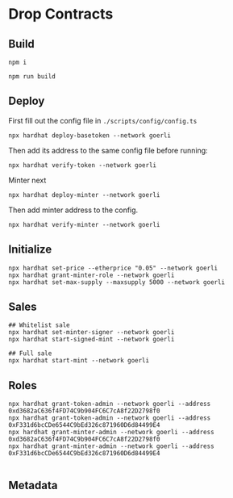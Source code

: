 # Drop Contracts

## Build

```
npm i
```

```
npm run build
```

## Deploy

First fill out the config file in `./scripts/config/config.ts`

```
npx hardhat deploy-basetoken --network goerli
```

Then add its address to the same config file before running:


```
npx hardhat verify-token --network goerli   
```

Minter next

```
npx hardhat deploy-minter --network goerli
```

Then add minter address to the config.

```
npx hardhat verify-minter --network goerli   
```

## Initialize


```
npx hardhat set-price --etherprice "0.05" --network goerli
npx hardhat grant-minter-role --network goerli
npx hardhat set-max-supply --maxsupply 5000 --network goerli
```

## Sales

```
## Whitelist sale
npx hardhat set-minter-signer --network goerli
npx hardhat start-signed-mint --network goerli

## Full sale
npx hardhat start-mint --network goerli
```

## Roles

```
npx hardhat grant-token-admin --network goerli --address 0xd3682aC636f4FD74C9b904FC6C7cA8f22D2798f0
npx hardhat grant-token-admin --network goerli --address 0xF331d6bcCDe6544C9bEd326c871960D6d84499E4
npx hardhat grant-minter-admin --network goerli --address 0xd3682aC636f4FD74C9b904FC6C7cA8f22D2798f0
npx hardhat grant-minter-admin --network goerli --address 0xF331d6bcCDe6544C9bEd326c871960D6d84499E4


```

## Metadata


